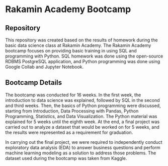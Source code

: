 <!DOCTYPE html>
<html lang="en">
<head>
  <meta charset="UTF-8">
  <h1>Rakamin Academy Bootcamp</h1>
</head>
<body>
  <h2>Repository</h2>
  <p>This repository was created based on the results of homework during the basic data science class at Rakamin Academy. The Rakamin Academy bootcamp focuses on providing basic training in using SQL and programming with Python. SQL homework was done using the open-source RDBMS PostgreSQL application, and Python programming was done using Google Collab and Jupyter Notebook.</p>
  <h2>Bootcamp Details</h2>
  <p>The bootcamp was conducted for 16 weeks. In the first week, the introduction to data science was explained, followed by SQL in the second and third weeks. Then, the basics of Python programming were discussed, starting from Introduction, Data Processing with Pandas, Python Programming, Statistics, and Data Visualization. The Python material was explained for 5 weeks until the eighth week. At the end, a final project was carried out to analyze a dataset that would be worked on for 5 weeks, and the results were represented as a requirement for graduation.</p>
  <p>In carrying out the final project, we were required to independently conduct exploratory data analysis (EDA) to answer business questions and perform machine learning modeling as a solution to address those problems. The dataset used during the bootcamp was taken from Kaggle.</p>
</body>
</html>
